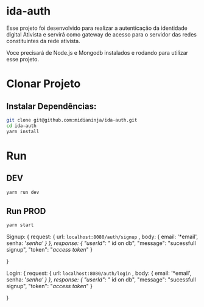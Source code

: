 # ida-auth

Esse projeto foi desenvolvido para realizar a autenticação da identidade digital Ativista e servirá como gateway de acesso para o servidor das redes constituintes da rede ativista.

Voce precisará de Node.js e Mongodb instalados e rodando para utilizar esse projeto.



# Clonar Projeto

## Instalar Dependências:
```bash
git clone git@github.com:midianinja/ida-auth.git
cd ida-auth
yarn install
```

# Run 

## DEV
```bash
yarn run dev 
```

## Run PROD
```bash
yarn start
```

Signup: {
    request: {
        url: `localhost:8080/auth/signup` ,
        body: {
            email: '*email',
            senha: '*senha'
        }
    },
    response: {
        "userId": "* id on db",
        "message": "sucessfull signup",
        "token": "*access token*"
    }
  
} 

Login: {
    request: {
        url: `localhost:8080/auth/login` ,
        body: {
            email: '*email',
            senha: '*senha'
        }
    },
    response: {
        "userId": "* id on db",
        "message": "sucessfull signup",
        "token": "*access token*"
    }
  
} 







